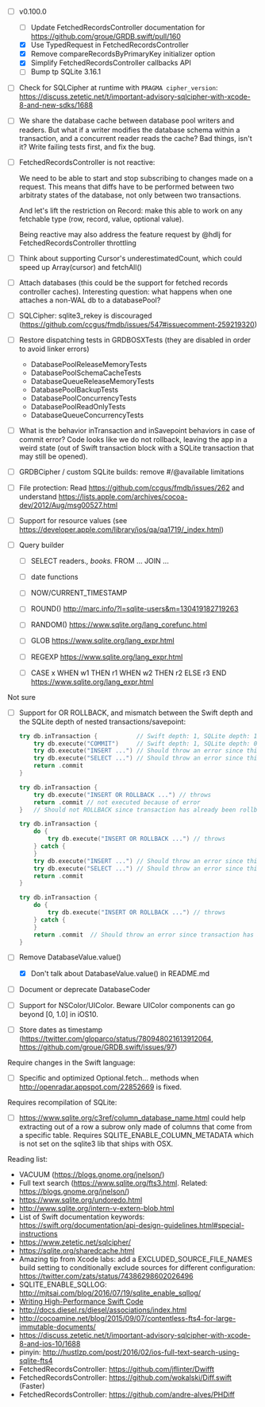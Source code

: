 - [ ] v0.100.0
    - [ ] Update FetchedRecordsController documentation for https://github.com/groue/GRDB.swift/pull/160
    - [X] Use TypedRequest in FetchedRecordsController
    - [X] Remove compareRecordsByPrimaryKey initializer option
    - [X] Simplify FetchedRecordsController callbacks API 
    - [ ] Bump tp SQLite 3.16.1
- [ ] Check for SQLCipher at runtime with `PRAGMA cipher_version`: https://discuss.zetetic.net/t/important-advisory-sqlcipher-with-xcode-8-and-new-sdks/1688
- [ ] We share the database cache between database pool writers and readers. But what if a writer modifies the database schema within a transaction, and a concurrent reader reads the cache? Bad things, isn't it? Write failing tests first, and fix the bug.
- [ ] FetchedRecordsController is not reactive:
    
    We need to be able to start and stop subscribing to changes made on a request. This means that diffs have to be performed between two arbitraty states of the database, not only between two transactions.
    
    And let's lift the restriction on Record: make this able to work on any fetchable type (row, record, value, optional value).

    Being reactive may also address the feature request by @hdlj for FetchedRecordsController throttling

- [ ] Think about supporting Cursor's underestimatedCount, which could speed up Array(cursor) and fetchAll()
- [ ] Attach databases (this could be the support for fetched records controller caches). Interesting question: what happens when one attaches a non-WAL db to a databasePool?
- [ ] SQLCipher: sqlite3_rekey is discouraged (https://github.com/ccgus/fmdb/issues/547#issuecomment-259219320)
- [ ] Restore dispatching tests in GRDBOSXTests (they are disabled in order to avoid linker errors)
    - DatabasePoolReleaseMemoryTests
    - DatabasePoolSchemaCacheTests
    - DatabaseQueueReleaseMemoryTests
    - DatabasePoolBackupTests
    - DatabasePoolConcurrencyTests
    - DatabasePoolReadOnlyTests
    - DatabaseQueueConcurrencyTests
- [ ] What is the behavior inTransaction and inSavepoint behaviors in case of commit error? Code looks like we do not rollback, leaving the app in a weird state (out of Swift transaction block with a SQLite transaction that may still be opened).
- [ ] GRDBCipher / custom SQLite builds: remove #/@available limitations
- [ ] File protection: Read https://github.com/ccgus/fmdb/issues/262 and understand https://lists.apple.com/archives/cocoa-dev/2012/Aug/msg00527.html
- [ ] Support for resource values (see https://developer.apple.com/library/ios/qa/qa1719/_index.html)
- [ ] Query builder
    - [ ] SELECT readers.*, books.* FROM ... JOIN ...
    - [ ] date functions
    - [ ] NOW/CURRENT_TIMESTAMP
    - [ ] ROUND() http://marc.info/?l=sqlite-users&m=130419182719263
    - [ ] RANDOM() https://www.sqlite.org/lang_corefunc.html
    - [ ] GLOB https://www.sqlite.org/lang_expr.html
    - [ ] REGEXP https://www.sqlite.org/lang_expr.html
    - [ ] CASE x WHEN w1 THEN r1 WHEN w2 THEN r2 ELSE r3 END https://www.sqlite.org/lang_expr.html


Not sure

- [ ] Support for OR ROLLBACK, and mismatch between the Swift depth and the SQLite depth of nested transactions/savepoint:
    
    ```swift
    try db.inTransaction {           // Swift depth: 1, SQLite depth: 1
        try db.execute("COMMIT")     // Swift depth: 1, SQLite depth: 0
        try db.execute("INSERT ...") // Should throw an error since this statement is no longer protected by a transaction
        try db.execute("SELECT ...") // Should throw an error since this statement is no longer protected by a transaction
        return .commit 
    }
    ```

    ```swift
    try db.inTransaction {
        try db.execute("INSERT OR ROLLBACK ...") // throws 
        return .commit // not executed because of error
    }   // Should not ROLLBACK since transaction has already been rollbacked
    ```

    ```swift
    try db.inTransaction {
        do {
            try db.execute("INSERT OR ROLLBACK ...") // throws
        } catch {
        }
        try db.execute("INSERT ...") // Should throw an error since this statement is no longer protected by a transaction
        try db.execute("SELECT ...") // Should throw an error since this statement is no longer protected by a transaction
        return .commit
    }
    ```

    ```swift
    try db.inTransaction {
        do {
            try db.execute("INSERT OR ROLLBACK ...") // throws
        } catch {
        }
        return .commit  // Should throw an error since transaction has been rollbacked and user's intent can not be applied
    }
    ```

- [ ] Remove DatabaseValue.value()
    - [X] Don't talk about DatabaseValue.value() in README.md
- [ ] Document or deprecate DatabaseCoder
- [ ] Support for NSColor/UIColor. Beware UIColor components can go beyond [0, 1.0] in iOS10.
- [ ] Store dates as timestamp (https://twitter.com/gloparco/status/780948021613912064, https://github.com/groue/GRDB.swift/issues/97)


Require changes in the Swift language:

- [ ] Specific and optimized Optional<StatementColumnConvertible>.fetch... methods when http://openradar.appspot.com/22852669 is fixed.


Requires recompilation of SQLite:

- [ ] https://www.sqlite.org/c3ref/column_database_name.html could help extracting out of a row a subrow only made of columns that come from a specific table. Requires SQLITE_ENABLE_COLUMN_METADATA which is not set on the sqlite3 lib that ships with OSX.



Reading list:

- VACUUM (https://blogs.gnome.org/jnelson/)
- Full text search (https://www.sqlite.org/fts3.html. Related: https://blogs.gnome.org/jnelson/)
- https://www.sqlite.org/undoredo.html
- http://www.sqlite.org/intern-v-extern-blob.html
- List of Swift documentation keywords: https://swift.org/documentation/api-design-guidelines.html#special-instructions
- https://www.zetetic.net/sqlcipher/
- https://sqlite.org/sharedcache.html
- Amazing tip from Xcode labs: add a EXCLUDED_SOURCE_FILE_NAMES build setting to conditionally exclude sources for different configuration: https://twitter.com/zats/status/74386298602026496
- SQLITE_ENABLE_SQLLOG: http://mjtsai.com/blog/2016/07/19/sqlite_enable_sqllog/
- [Writing High-Performance Swift Code](https://github.com/apple/swift/blob/master/docs/OptimizationTips.rst)
- http://docs.diesel.rs/diesel/associations/index.html
- http://cocoamine.net/blog/2015/09/07/contentless-fts4-for-large-immutable-documents/
- https://discuss.zetetic.net/t/important-advisory-sqlcipher-with-xcode-8-and-ios-10/1688
- pinyin: http://hustlzp.com/post/2016/02/ios-full-text-search-using-sqlite-fts4
- FetchedRecordsController: https://github.com/jflinter/Dwifft
- FetchedRecordsController: https://github.com/wokalski/Diff.swift (Faster)
- FetchedRecordsController: https://github.com/andre-alves/PHDiff
